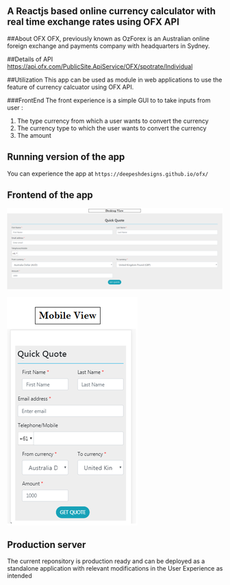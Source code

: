## A Reactjs based online currency calculator with real time exchange rates using OFX API


##About OFX
OFX, previously known as OzForex is an Australian online foreign exchange and payments company with headquarters in Sydney.

##Details of API
https://api.ofx.com/PublicSite.ApiService/OFX/spotrate/Individual



##Utilization
This app can be used as module in web applications to use the feature of currency calcuator using OFX API. 


###FrontEnd
The front experience is a simple GUI to to take inputs from user :
1. The type currency from which a user wants to convert the currency
2. The currency type to which the user wants to convert the currency
3. The amount 


## Running version of the app
You can experience the app at `https://deepeshdesigns.github.io/ofx/`

## Frontend of the app
![Screenshot](Desktop.png)

![Screenshot](MobileView.png)


## Production server
The current reponsitory is production ready and can be deployed as a standalone application with relevant modifications in the User Experience as intended
